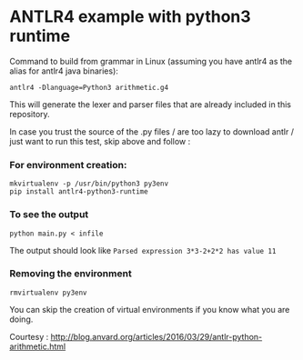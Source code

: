 # ANTLR4 example with python3 runtime

Command to build from grammar in Linux (assuming you have antlr4 as the alias for antlr4 java binaries):

```
antlr4 -Dlanguage=Python3 arithmetic.g4
```

This will generate the lexer and parser files that are already included in this repository.

In case you trust the source of the .py files / are too lazy to download antlr / just want to run this test, skip above and follow :

### For environment creation:
``` 
mkvirtualenv -p /usr/bin/python3 py3env
pip install antlr4-python3-runtime 
```

### To see the output
```
python main.py < infile
```

The output should look like ``` Parsed expression 3*3-2+2*2 has value 11 ```

### Removing the environment
```
rmvirtualenv py3env
```
You can skip the creation of virtual environments if you know what you are doing.

Courtesy : 
http://blog.anvard.org/articles/2016/03/29/antlr-python-arithmetic.html